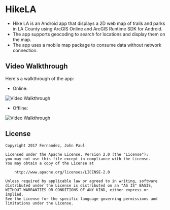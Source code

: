 # HikeLA
- Hike LA is an Android app that displays a 2D web map of trails and parks in LA County using ArcGIS Online and ArcGIS Runtime SDK for Android.
- The app supports geocoding to search for locations and display them on the map.
- The app uses a mobile map package to consume data without network connection.

## Video Walkthrough 

Here's a walkthrough of the app:

- Online:

<img src='https://i.imgur.com/zvGkT6p.gif' title='Video Walkthrough 1 (Online)' width='' alt='Video Walkthrough' />




- Offline:
<img src='https://i.imgur.com/m9YEl1M.gif' title='Video Walkthrough 2 (Offline)' width='' alt='Video Walkthrough' />




## License

    Copyright 2017 Fernandez, John Paul

    Licensed under the Apache License, Version 2.0 (the "License");
    you may not use this file except in compliance with the License.
    You may obtain a copy of the License at

        http://www.apache.org/licenses/LICENSE-2.0

    Unless required by applicable law or agreed to in writing, software
    distributed under the License is distributed on an "AS IS" BASIS,
    WITHOUT WARRANTIES OR CONDITIONS OF ANY KIND, either express or implied.
    See the License for the specific language governing permissions and
    limitations under the License.

